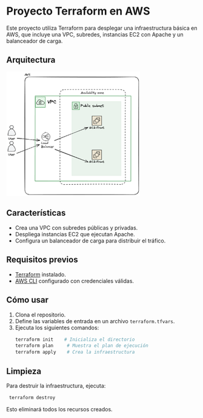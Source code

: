 # Proyecto Terraform en AWS

Este proyecto utiliza Terraform para desplegar una infraestructura básica en AWS, que incluye una VPC, subredes, instancias EC2 con Apache y un balanceador de carga.

## Arquitectura

<img src="LB.png" width=70%> <br>

## Características

- Crea una VPC con subredes públicas y privadas.
- Despliega instancias EC2 que ejecutan Apache.
- Configura un balanceador de carga para distribuir el tráfico.

## Requisitos previos

- [Terraform](https://www.terraform.io/downloads.html) instalado.
- [AWS CLI](https://aws.amazon.com/cli/) configurado con credenciales válidas.

## Cómo usar

1. Clona el repositorio.
2. Define las variables de entrada en un archivo `terraform.tfvars`.
3. Ejecuta los siguientes comandos:
   ```bash
   terraform init    # Inicializa el directorio
   terraform plan     # Muestra el plan de ejecución
   terraform apply    # Crea la infraestructura
   ```

## Limpieza

Para destruir la infraestructura, ejecuta:

```bash
 terraform destroy
```

Esto eliminará todos los recursos creados.

